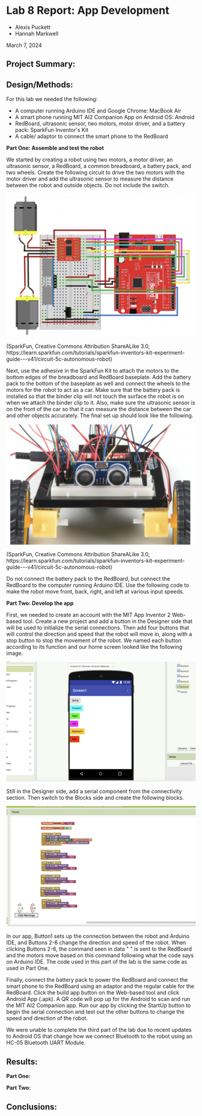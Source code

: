 # Lab 8 Report: App Development
* Alexis Puckett
* Hannah Markwell

March 7, 2024


## Project Summary:


## Design/Methods:
For this lab we needed the following:
* A computer running Arduino IDE and Google Chrome: MacBook Air
* A smart phone running MIT AI2 Companion App on Android OS: Android
* RedBoard, ultrasonic sensor, two motors, motor driver, and a battery pack: SparkFun Inventor's Kit
* A cable/ adaptor to connect the smart phone to the RedBoard

**Part One: Assemble and test the robot**

We started by creating a robot using two motors, a motor driver, an ultrasonic sensor, a RedBoard, a common breadboard, a battery pack, and two wheels. Create the following circuit to drive the two motors with the motor driver and add the ultrasonic sensor to measure the distance between the robot and outside objects. Do not include the switch. 

<p align="center">
  <img src="https://github.com/hrma240/Lab-8/blob/main/Screenshot%202024-03-06%20at%201.11.25%20PM.png">
</p>
(SparkFun, Creative Commons Attribution ShareALike 3.0, https://learn.sparkfun.com/tutorials/sparkfun-inventors-kit-experiment-guide---v41/circuit-5c-autonomous-robot)

Next, use the adhesive in the SparkFun Kit to attach the motors to the bottom edges of the breadboard and RedBoard baseplate. Add the battery pack to the bottom of the baseplate as well and connect the wheels to the motors for the robot to act as a car. Make sure that the battery pack is installed so that the binder clip will not touch the surface the robot is on when we attach the binder clip to it. Also, make sure the ultrasonic sensor is on the front of the car so that it can measure the distance between the car and other objects accurately. The final set up should look like the following.

<p align="center">
  <img src="https://github.com/hrma240/Lab-8/blob/main/Screenshot%202024-03-06%20at%201.17.25%20PM.png">
</p>
(SparkFun, Creative Commons Attribution ShareALike 3.0, https://learn.sparkfun.com/tutorials/sparkfun-inventors-kit-experiment-guide---v41/circuit-5c-autonomous-robot)

Do not connect the battery pack to the RedBoard, but connect the RedBoard to the computer running Arduino IDE. Use the following code to make the robot move front, back, right, and left at various input speeds.




**Part Two: Develop the app**

First, we needed to create an account with the MIT App Inventor 2 Web-based tool. Create a new project and add a button in the Designer side that will be used to initialize the serial connections. Then add four buttons that will control the direction and speed that the robot will move in, along with a stop button to stop the movement of the robot. We named each button according to its function and our home screen looked like the following image.  

<p align="center">
  <img src="https://github.com/hrma240/Lab-8/blob/main/Screenshot%202024-02-28%20at%203.14.30%20PM.png">
</p>

Still in the Designer side, add a serial component from the connectivity section. Then switch to the Blocks side and create the following blocks. 

<p align="center">
  <img src="https://github.com/hrma240/Lab-8/blob/main/Screenshot%202024-02-28%20at%203.18.50%20PM.png">
</p>

In our app, Button1 sets up the connection between the robot and Arduino IDE, and Buttons 2-6 change the direction and speed of the robot. When clicking Buttons 2-6, the command seen in data " " is sent to the RedBoard and the motors move based on this command following what the code says on Arduino IDE. The code used in this part of the lab is the same code as used in Part One. 

Finally, connect the battery pack to power the RedBoard and connect the smart phone to the RedBoard using an adaptor and the regular cable for the RedBoard. Click the build app button on the Web-based tool and click Android App (.apk). A QR code will pop up for the Android to scan and run the MIT AI2 Companion app. Run our app by clicking the StartUp button to begin the serial connection and test out the other buttons to change the speed and direction of the robot. 

We were unable to complete the third part of the lab due to recent updates to Android OS that change how we connect Bluetooth to the robot using an HC-05 Bluetooth UART Module. 

## Results:

**Part One:**



**Part Two:**

## Conclusions:

